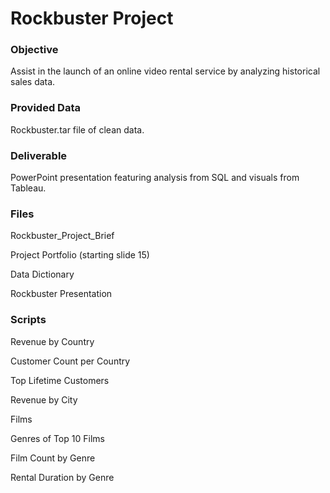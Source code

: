 # Rockbuster Project

### Objective
Assist in the launch of an online video rental service by analyzing historical sales data.

### Provided Data
Rockbuster.tar file of clean data.

### Deliverable
PowerPoint presentation featuring analysis from SQL and visuals from Tableau.

### Files

Rockbuster_Project_Brief

Project Portfolio (starting slide 15)

Data Dictionary

Rockbuster Presentation

### Scripts

Revenue by Country

Customer Count per Country

Top Lifetime Customers

Revenue by City

Films

Genres of Top 10 Films

Film Count by Genre

Rental Duration by Genre
